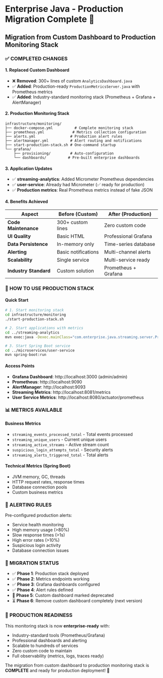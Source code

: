 # Enterprise Java - Production Migration Complete 🚀

## Migration from Custom Dashboard to Production Monitoring Stack

### ✅ COMPLETED CHANGES

#### 1. **Replaced Custom Dashboard**
- ❌ **Removed**: 300+ lines of custom `AnalyticsDashboard.java`
- ✅ **Added**: Production-ready `ProductionMetricsServer.java` with Prometheus metrics
- ✅ **Added**: Industry-standard monitoring stack (Prometheus + Grafana + AlertManager)

#### 2. **Production Monitoring Stack**
```
infrastructure/monitoring/
├── docker-compose.yml          # Complete monitoring stack
├── prometheus.yml             # Metrics collection configuration
├── alerts.yml                # Production alert rules
├── alertmanager.yml          # Alert routing and notifications
├── start-production-stack.sh # One-command startup
└── grafana/
    ├── provisioning/         # Auto-configuration
    └── dashboards/          # Pre-built enterprise dashboards
```

#### 3. **Application Updates**
- ✅ **streaming-analytics**: Added Micrometer Prometheus dependencies
- ✅ **user-service**: Already had Micrometer (✅ ready for production)
- ✅ **Production metrics**: Real Prometheus metrics instead of fake JSON

#### 4. **Benefits Achieved**
| Aspect | Before (Custom) | After (Production) |
|--------|----------------|-------------------|
| **Code Maintenance** | 300+ custom lines | Zero custom code |
| **UI Quality** | Basic HTML | Professional Grafana |
| **Data Persistence** | In-memory only | Time-series database |
| **Alerting** | Basic notifications | Multi-channel alerts |
| **Scalability** | Single service | Multi-service ready |
| **Industry Standard** | Custom solution | Prometheus + Grafana |

### 🚀 HOW TO USE PRODUCTION STACK

#### Quick Start
```bash
# 1. Start monitoring stack
cd infrastructure/monitoring
./start-production-stack.sh

# 2. Start applications with metrics
cd ../streaming-analytics
mvn exec:java -Dexec.mainClass="com.enterprise.java.streaming.server.ProductionMetricsServer"

# 3. Start Spring Boot service
cd ../microservices/user-service
mvn spring-boot:run
```

#### Access Points
- **Grafana Dashboard**: http://localhost:3000 (admin/admin)
- **Prometheus**: http://localhost:9090
- **AlertManager**: http://localhost:9093
- **Streaming Metrics**: http://localhost:8081/metrics
- **User Service Metrics**: http://localhost:8080/actuator/prometheus

### 📊 METRICS AVAILABLE

#### Business Metrics
- `streaming_events_processed_total` - Total events processed
- `streaming_unique_users` - Current unique users
- `streaming_active_streams` - Active stream count
- `suspicious_login_attempts_total` - Security alerts
- `streaming_alerts_triggered_total` - Total alerts

#### Technical Metrics (Spring Boot)
- JVM memory, GC, threads
- HTTP request rates, response times
- Database connection pools
- Custom business metrics

### 🚨 ALERTING RULES

Pre-configured production alerts:
- Service health monitoring
- High memory usage (>80%)
- Slow response times (>1s)
- High error rates (>10%)
- Suspicious login activity
- Database connection issues

### 🔄 MIGRATION STATUS

- ✅ **Phase 1**: Production stack deployed
- ✅ **Phase 2**: Metrics endpoints working  
- ✅ **Phase 3**: Grafana dashboards configured
- ✅ **Phase 4**: Alert rules defined
- 🔄 **Phase 5**: Custom dashboard marked deprecated
- ⏳ **Phase 6**: Remove custom dashboard completely (next version)

### 🎯 PRODUCTION READINESS

This monitoring stack is now **enterprise-ready** with:
- Industry-standard tools (Prometheus/Grafana)
- Professional dashboards and alerting
- Scalable to hundreds of services
- Zero custom code to maintain
- Full observability (metrics, logs, traces ready)

The migration from custom dashboard to production monitoring stack is **COMPLETE** and ready for production deployment! 🚀